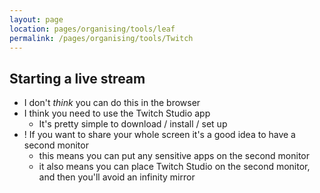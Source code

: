 ```yaml
---
layout: page
location: pages/organising/tools/leaf
permalink: /pages/organising/tools/Twitch
---
```


## Starting a live stream

- I don't _think_ you can do this in the browser
- I think you need to use the Twitch Studio app
    - It's pretty simple to download / install / set up
- ! If you want to share your whole screen it's a good idea to have a second monitor
    - this means you can put any sensitive apps on the second monitor
    - it also means you can place Twitch Studio on the second monitor, and then you'll avoid an infinity mirror